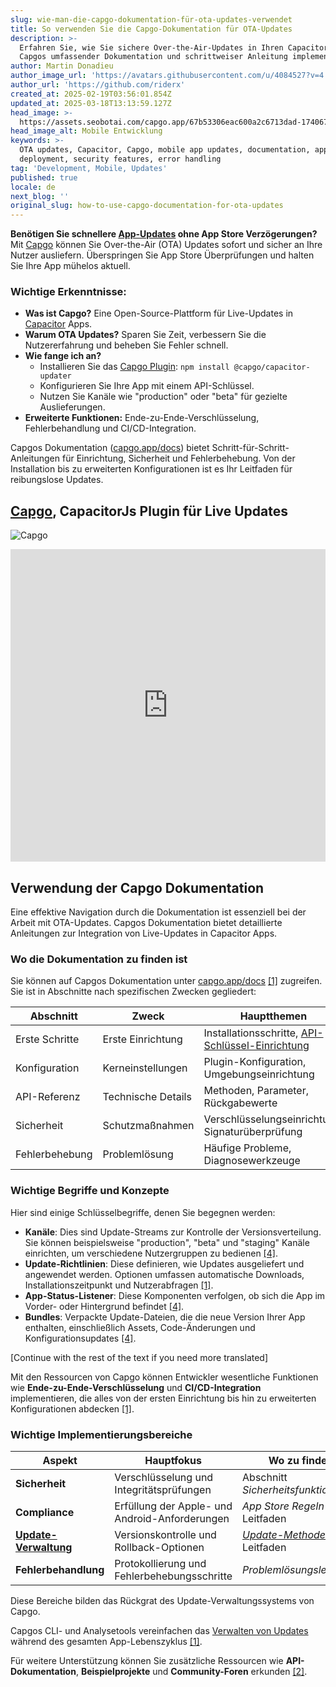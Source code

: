 ```yaml
---
slug: wie-man-die-capgo-dokumentation-für-ota-updates-verwendet
title: So verwenden Sie die Capgo-Dokumentation für OTA-Updates
description: >-
  Erfahren Sie, wie Sie sichere Over-the-Air-Updates in Ihren Capacitor-Apps mit
  Capgos umfassender Dokumentation und schrittweiser Anleitung implementieren.
author: Martin Donadieu
author_image_url: 'https://avatars.githubusercontent.com/u/4084527?v=4'
author_url: 'https://github.com/riderx'
created_at: 2025-02-19T03:56:01.854Z
updated_at: 2025-03-18T13:13:59.127Z
head_image: >-
  https://assets.seobotai.com/capgo.app/67b53306eac600a2c6713dad-1740671704703.jpg
head_image_alt: Mobile Entwicklung
keywords: >-
  OTA updates, Capacitor, Capgo, mobile app updates, documentation, app
  deployment, security features, error handling
tag: 'Development, Mobile, Updates'
published: true
locale: de
next_blog: ''
original_slug: how-to-use-capgo-documentation-for-ota-updates
---
```

**Benötigen Sie schnellere [App-Updates](https://capgo.app/plugins/capacitor-updater/) ohne App Store Verzögerungen?** Mit [Capgo](https://capgo.app/) können Sie Over-the-Air (OTA) Updates sofort und sicher an Ihre Nutzer ausliefern. Überspringen Sie App Store Überprüfungen und halten Sie Ihre App mühelos aktuell.

### Wichtige Erkenntnisse:

-   **Was ist Capgo?** Eine Open-Source-Plattform für Live-Updates in [Capacitor](https://capacitorjs.com/) Apps.
-   **Warum OTA Updates?** Sparen Sie Zeit, verbessern Sie die Nutzererfahrung und beheben Sie Fehler schnell.
-   **Wie fange ich an?**
    -   Installieren Sie das [Capgo Plugin](https://capgo.app/plugins/): `npm install @capgo/capacitor-updater`
    -   Konfigurieren Sie Ihre App mit einem API-Schlüssel.
    -   Nutzen Sie Kanäle wie "production" oder "beta" für gezielte Auslieferungen.
-   **Erweiterte Funktionen:** Ende-zu-Ende-Verschlüsselung, Fehlerbehandlung und CI/CD-Integration.

Capgos Dokumentation ([capgo.app/docs](https://capgo.app/docs)) bietet Schritt-für-Schritt-Anleitungen für Einrichtung, Sicherheit und Fehlerbehebung. Von der Installation bis zu erweiterten Konfigurationen ist es Ihr Leitfaden für reibungslose Updates.

## [Capgo](https://capgo.app/), CapacitorJs Plugin für Live Updates

![Capgo](https://mars-images.imgix.net/seobot/screenshots/capgo.app-26aea05b7e2e737b790a9becb40f7bc5-2025-02-19.jpg?auto=compress)

<iframe src="https://www.youtube.com/embed/NzXXKoyhTIo" title="YouTube video player" frameborder="0" allow="accelerometer; autoplay; clipboard-write; encrypted-media; gyroscope; picture-in-picture; web-share" referrerpolicy="strict-origin-when-cross-origin" style="width: 100%; height: 500px;" allowfullscreen></iframe>

## Verwendung der Capgo Dokumentation

Eine effektive Navigation durch die Dokumentation ist essenziell bei der Arbeit mit OTA-Updates. Capgos Dokumentation bietet detaillierte Anleitungen zur Integration von Live-Updates in Capacitor Apps.

### Wo die Dokumentation zu finden ist

Sie können auf Capgos Dokumentation unter [capgo.app/docs](https://capgo.app/docs) [\[1\]](https://github.com/Cap-go/capacitor-updater) zugreifen. Sie ist in Abschnitte nach spezifischen Zwecken gegliedert:

| **Abschnitt** | **Zweck** | **Hauptthemen** |
| --- | --- | --- |
| Erste Schritte | Erste Einrichtung | Installationsschritte, [API-Schlüssel-Einrichtung](https://capgo.app/docs/webapp/api-keys/) |
| Konfiguration | Kerneinstellungen | Plugin-Konfiguration, Umgebungseinrichtung |
| API-Referenz | Technische Details | Methoden, Parameter, Rückgabewerte |
| Sicherheit | Schutzmaßnahmen | Verschlüsselungseinrichtung, Signaturüberprüfung |
| Fehlerbehebung | Problemlösung | Häufige Probleme, Diagnosewerkzeuge |

### Wichtige Begriffe und Konzepte

Hier sind einige Schlüsselbegriffe, denen Sie begegnen werden:

-   **Kanäle**: Dies sind Update-Streams zur Kontrolle der Versionsverteilung. Sie können beispielsweise "production", "beta" und "staging" Kanäle einrichten, um verschiedene Nutzergruppen zu bedienen [\[4\]](https://www.indeed.com/career-advice/career-development/how-to-write-articles).
-   **Update-Richtlinien**: Diese definieren, wie Updates ausgeliefert und angewendet werden. Optionen umfassen automatische Downloads, Installationszeitpunkt und Nutzerabfragen [\[1\]](https://github.com/Cap-go/capacitor-updater).
-   **App-Status-Listener**: Diese Komponenten verfolgen, ob sich die App im Vorder- oder Hintergrund befindet [\[4\]](https://www.indeed.com/career-advice/career-development/how-to-write-articles).
-   **Bundles**: Verpackte Update-Dateien, die die neue Version Ihrer App enthalten, einschließlich Assets, Code-Änderungen und Konfigurationsupdates [\[4\]](https://www.indeed.com/career-advice/career-development/how-to-write-articles).

[Continue with the rest of the text if you need more translated]

Mit den Ressourcen von Capgo können Entwickler wesentliche Funktionen wie **Ende-zu-Ende-Verschlüsselung** und **CI/CD-Integration** implementieren, die alles von der ersten Einrichtung bis hin zu erweiterten Konfigurationen abdecken [\[1\]](https://github.com/Cap-go/capacitor-updater).

### Wichtige Implementierungsbereiche

| **Aspekt** | **Hauptfokus** | **Wo zu finden** |
| --- | --- | --- |
| **Sicherheit** | Verschlüsselung und Integritätsprüfungen | Abschnitt _Sicherheitsfunktionen_ |
| **Compliance** | Erfüllung der Apple- und Android-Anforderungen | _App Store Regeln_ Leitfaden |
| **[Update-Verwaltung](https://capgo.app/docs/plugin/cloud-mode/manual-update/)** | Versionskontrolle und Rollback-Optionen | _[Update-Methoden](https://capgo.app/docs/plugin/cloud-mode/hybrid-update)_ Leitfaden |
| **Fehlerbehandlung** | Protokollierung und Fehlerbehebungsschritte | _Problemlösungsleitfaden_ |

Diese Bereiche bilden das Rückgrat des Update-Verwaltungssystems von Capgo.

Capgos CLI- und Analysetools vereinfachen das [Verwalten von Updates](https://capgo.app/docs/plugin/cloud-mode/manual-update/) während des gesamten App-Lebenszyklus [\[1\]](https://github.com/Cap-go/capacitor-updater).

Für weitere Unterstützung können Sie zusätzliche Ressourcen wie **API-Dokumentation**, **Beispielprojekte** und **Community-Foren** erkunden [\[2\]](https://dev.to/arnosolo/ionic-appflow-live-update-alternative-55c3).
